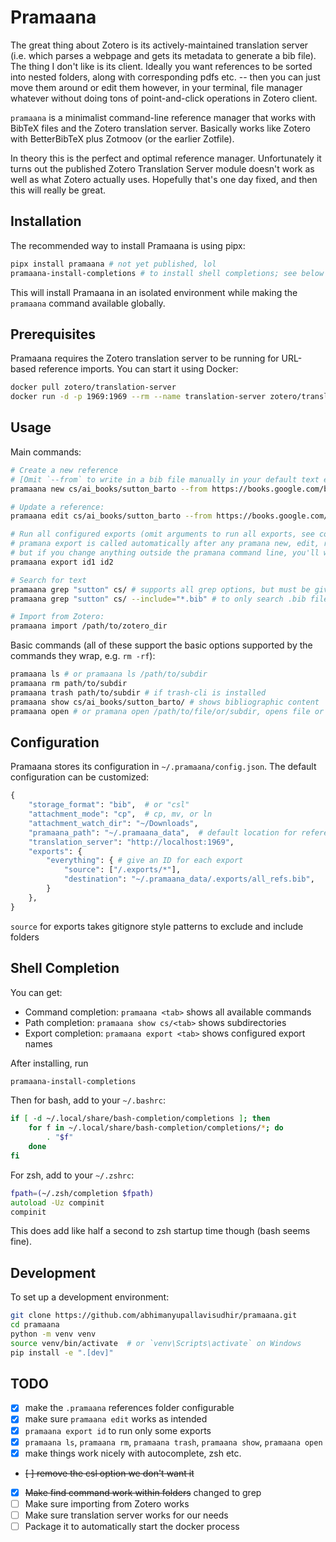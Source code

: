 # Pramaana

The great thing about Zotero is its actively-maintained translation server (i.e. which parses a webpage and gets its metadata to generate a bib file). The thing I don't like is its client. Ideally you want references to be sorted into nested folders, along with corresponding pdfs etc. -- then you can just move them around or edit them however, in your terminal, file manager whatever without doing tons of point-and-click operations in Zotero client.

`pramaana` is a minimalist command-line reference manager that works with BibTeX files and the Zotero translation server. Basically works like Zotero with BetterBibTeX plus Zotmoov (or the earlier Zotfile).

In theory this is the perfect and optimal reference manager. Unfortunately it turns out the published Zotero Translation Server module doesn't work as well as what Zotero actually uses. Hopefully that's one day fixed, and then this will really be great.

## Installation

The recommended way to install Pramaana is using pipx:

```bash
pipx install pramaana # not yet published, lol
pramaana-install-completions # to install shell completions; see below though
```

This will install Pramaana in an isolated environment while making the `pramaana` command available globally.

## Prerequisites

Pramaana requires the Zotero translation server to be running for URL-based reference imports. You can start it using Docker:

```bash
docker pull zotero/translation-server
docker run -d -p 1969:1969 --rm --name translation-server zotero/translation-server
```

## Usage

Main commands:

```bash
# Create a new reference
# [Omit `--from` to write in a bib file manually in your default text editor. Use `--attach` without any arguments (i.e. omit `paper.pdf`) to attach the latest item in `~/Downloads` (can be configured, see later).]
pramaana new cs/ai_books/sutton_barto --from https://books.google.com/books?id=GDvW4MNMQ2wC --attach paper.pdf

# Update a reference:
pramaana edit cs/ai_books/sutton_barto --from https://books.google.com/books?id=GDvW4MNMQ2wC --attach paper.pdf

# Run all configured exports (omit arguments to run all exports, see configuration below):
# pramana export is called automatically after any pramana new, edit, rm, trash, mv or cp operations
# but if you change anything outside the pramana command line, you'll want to run it afterward
pramaana export id1 id2

# Search for text
pramaana grep "sutton" cs/ # supports all grep options, but must be given at end
pramaana grep "sutton" cs/ --include="*.bib" # to only search .bib files (rather than e.g. pdf)

# Import from Zotero:
pramaana import /path/to/zotero_dir
```

Basic commands (all of these support the basic options supported by the commands they wrap, e.g. `rm -rf`):

```bash
pramaana ls # or pramaana ls /path/to/subdir
pramaana rm path/to/subdir
pramaana trash path/to/subdir # if trash-cli is installed
pramaana show cs/ai_books/sutton_barto/ # shows bibliographic content
pramaana open # or pramana open /path/to/file/or/subdir, opens file or directory in default application
```

## Configuration

Pramaana stores its configuration in `~/.pramaana/config.json`. The default configuration can be customized:

```python
{
    "storage_format": "bib",  # or "csl"
    "attachment_mode": "cp",  # cp, mv, or ln
    "attachment_watch_dir": "~/Downloads",
    "pramaana_path": "~/.pramaana_data",  # default location for references
    "translation_server": "http://localhost:1969",  
    "exports": {
        "everything": { # give an ID for each export
            "source": ["/.exports/*"],
            "destination": "~/.pramaana_data/.exports/all_refs.bib",
        }
    },
}
```

`source` for exports takes gitignore style patterns to exclude and include folders 

## Shell Completion

You can get:

- Command completion: `pramaana <tab>` shows all available commands
- Path completion: `pramaana show cs/<tab>` shows subdirectories
- Export completion: `pramaana export <tab>` shows configured export names

After installing, run

```bash
pramaana-install-completions
```
Then for bash, add to your `~/.bashrc`:

```bash
if [ -d ~/.local/share/bash-completion/completions ]; then
    for f in ~/.local/share/bash-completion/completions/*; do
        . "$f"
    done
fi
```

For zsh, add to your `~/.zshrc`:

```zsh
fpath=(~/.zsh/completion $fpath)
autoload -Uz compinit
compinit
```

This does add like half a second to zsh startup time though (bash seems fine).

## Development

To set up a development environment:

```bash
git clone https://github.com/abhimanyupallavisudhir/pramaana.git
cd pramaana
python -m venv venv
source venv/bin/activate  # or `venv\Scripts\activate` on Windows
pip install -e ".[dev]"
```

## TODO

- [x] make the `.pramaana` references folder configurable
- [x] make sure `pramaana edit` works as intended
- [x] `pramaana export id` to run only some exports
- [x] `pramaana ls`, `pramaana rm`, `pramaana trash`, `pramaana show`, `pramaana open`
- [x] make things work nicely with autocomplete, zsh etc.
- ~~[ ] remove the csl option we don't want it~~
- [x] ~~Make find command work within folders~~ changed to grep
- [ ] Make sure importing from Zotero works
- [ ] Make sure translation server works for our needs
- [ ] Package it to automatically start the docker process